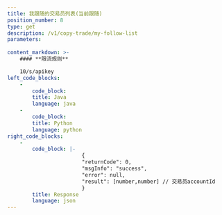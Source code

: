 ```yaml
---
title: 我跟随的交易员列表(当前跟随)
position_number: 8
type: get
description: /v1/copy-trade/my-follow-list
parameters:
    
content_markdown: >-
    #### **限流规则**

    10/s/apikey
left_code_blocks:
    -
        code_block:
        title: Java
        language: java
    -
        code_block:
        title: Python
        language: python
right_code_blocks:
    -
        code_block: |-
                        {
                        "returnCode": 0,
                        "msgInfo": "success",
                        "error": null,
                        "result": [number,number] // 交易员accountId
                        }
        title: Response
        language: json
---
```

